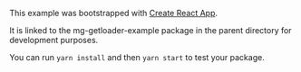 This example was bootstrapped with [Create React App](https://github.com/facebook/create-react-app).

It is linked to the mg-getloader-example package in the parent directory for development purposes.

You can run `yarn install` and then `yarn start` to test your package.
